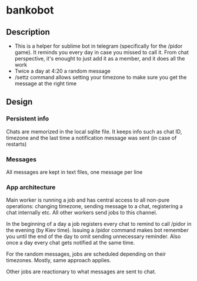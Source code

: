 # bankobot
## Description
- This is a helper for sublime bot in telegram (specifically for the /pidor game). It reminds you every day in case you missed to call it. From chat perspective, it's enought to just add it as a member, and it does all the work
- Twice a day at 4:20 a random message
- /settz command allows setting your timezone to make sure you get the message at the right time

## Design
### Persistent info
Chats are memorized in the local sqlite file. It keeps info such as chat ID, timezone and the last time a notification message was sent 
(in case of restarts)
### Messages
All messages are kept in text files, one message per line
### App architecture
Main worker is running a job and has central access to all non-pure operations: changing timezone, sending message to a chat, registering a chat internally etc.
All other workers send jobs to this channel.

In the beginning of a day a job registers every chat to remind to call /pidor in the evening (by Kiev time). Issuing a /pidor command makes bot remember you until the end of the day to omit sending unnecessary reminder. Also once a day every chat gets notified at the same time.

For the random messages, jobs are scheduled depending on their timezones. Mostly, same approach applies.

Other jobs are reactionary to what messages are sent to chat.